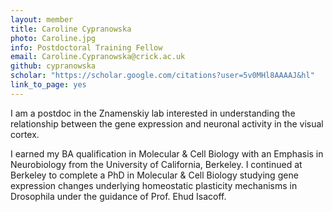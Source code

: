 ```yaml
---
layout: member
title: Caroline Cypranowska
photo: Caroline.jpg
info: Postdoctoral Training Fellow
email: Caroline.Cypranowska@crick.ac.uk
github: cypranowska
scholar: "https://scholar.google.com/citations?user=5v0MHl8AAAAJ&hl"
link_to_page: yes
---
```

I am a postdoc in the Znamenskiy lab interested in understanding the relationship between the gene expression and neuronal activity in the visual cortex.

I earned my BA qualification in Molecular & Cell Biology with an Emphasis in Neurobiology from the University of California, Berkeley. I continued at Berkeley to complete a PhD in Molecular & Cell Biology studying gene expression changes underlying homeostatic plasticity mechanisms in Drosophila under the guidance of Prof. Ehud Isacoff.
